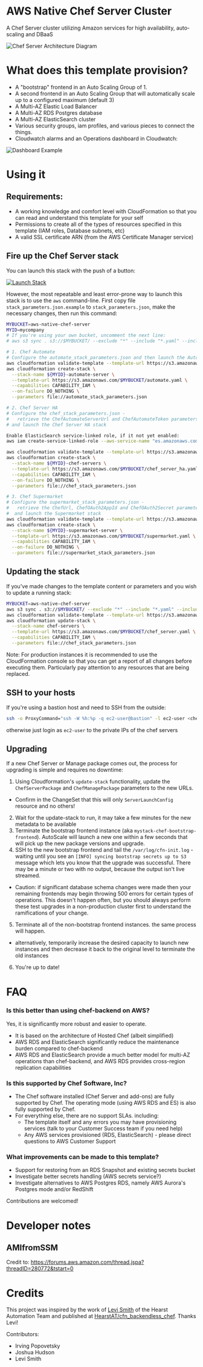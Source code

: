 # AWS Native Chef Server Cluster
A Chef Server cluster utilizing Amazon services for high availability, auto-scaling and DBaaS

![Chef Server Architecture Diagram](/images/arch-diagram.png?raw=true "Architecture Diagram")

# What does this template provision?
- A "bootstrap" frontend in an Auto Scaling Group of 1.
- A second frontend in an Auto Scaling Group that will automatically scale up to a configured maximum (default 3)
- A Multi-AZ Elastic Load Balancer
- A Multi-AZ RDS Postgres database
- A Multi-AZ ElasticSearch cluster
- Various security groups, iam profiles, and various pieces to connect the things.
- Cloudwatch alarms and an Operations dashboard in Cloudwatch:

![Dashboard Example](/images/opsdashboard.png?raw=true "Architecture Diagram")


# Using it

## Requirements:
* A working knowledge and comfort level with CloudFormation so that you can read and understand this template for your self
* Permissions to create all of the types of resources specified in this template (IAM roles, Database subnets, etc)
* A valid SSL certificate ARN (from the AWS Certificate Manager service)

## Fire up the Chef Server stack

You can launch this stack with the push of a button:
<p><a href="https://console.aws.amazon.com/cloudformation/home#/stacks/new?templateURL=https:%2F%2Fs3.amazonaws.com%2Faws-native-chef-server%2Fbackendless_chef.yaml&amp;stackName=my-chef-cluster" target="_blank"><img src="https://s3.amazonaws.com/cloudformation-examples/cloudformation-launch-stack.png" alt="Launch Stack" /></a></p>

However, the most repeatable and least error-prone way to launch this stack is to use the `aws` command-line. First copy file `stack_parameters.json.example` to `stack_parameters.json`, make the necessary changes, then run this command:

```bash
MYBUCKET=aws-native-chef-server
MYID=mycompany
# If you're using your own bucket, uncomment the next line:
# aws s3 sync . s3://$MYBUCKET/ --exclude "*" --include "*.yaml" --include "files/*"

# 1. Chef Automate
# Configure the automate_stack_parameters.json and then launch the Automate Server:
aws cloudformation validate-template --template-url https://s3.amazonaws.com/$MYBUCKET/automate.yaml && \
aws cloudformation create-stack \
  --stack-name ${MYID}-automate-server \
  --template-url https://s3.amazonaws.com/$MYBUCKET/automate.yaml \
  --capabilities CAPABILITY_IAM \
  --on-failure DO_NOTHING \
  --parameters file://automate_stack_parameters.json

# 2. Chef Server HA
# Configure the chef_stack_parameters.json -
#   retrieve the ChefAutomateServerUrl and ChefAutomateToken parameters from the Automate server
# and launch the Chef Server HA stack

Enable ElasticSearch service-linked role, if it not yet enabled:
aws iam create-service-linked-role --aws-service-name "es.amazonaws.com"

aws cloudformation validate-template --template-url https://s3.amazonaws.com/$MYBUCKET/chef_server_ha.yaml && \
aws cloudformation create-stack \
  --stack-name ${MYID}-chef-servers \
  --template-url https://s3.amazonaws.com/$MYBUCKET/chef_server_ha.yaml \
  --capabilities CAPABILITY_IAM \
  --on-failure DO_NOTHING \
  --parameters file://chef_stack_parameters.json

# 3. Chef Supermarket
# Configure the supermarket_stack_parameters.json -
#   retrieve the ChefUrl, ChefOAuth2AppId and ChefOAuth2Secret parameters from the Chef Servers
#  and launch the Supermarket stack
aws cloudformation validate-template --template-url https://s3.amazonaws.com/$MYBUCKET/supermarket.yaml && \
aws cloudformation create-stack \
  --stack-name ${MYID}-supermarket-server \
  --template-url https://s3.amazonaws.com/$MYBUCKET/supermarket.yaml \
  --capabilities CAPABILITY_IAM \
  --on-failure DO_NOTHING \
  --parameters file://supermarket_stack_parameters.json
```

## Updating the stack

If you've made changes to the template content or parameters and you wish to update a running stack:

```bash
MYBUCKET=aws-native-chef-server
aws s3 sync . s3://$MYBUCKET/ --exclude "*" --include "*.yaml" --include "files/*" && \
aws cloudformation validate-template --template-url https://s3.amazonaws.com/$MYBUCKET/chef_server.yaml && \
aws cloudformation update-stack \
  --stack-name chef-servers \
  --template-url https://s3.amazonaws.com/$MYBUCKET/chef_server.yaml \
  --capabilities CAPABILITY_IAM \
  --parameters file://chef_stack_parameters.json  
```

Note: For production instances it is recommended to use the CloudFormation console so that you can get a report of all changes before executing them.  Particularly pay attention to any resources that are being replaced.

## SSH to your hosts

If you're using a bastion host and need to SSH from the outside:

```bash
ssh -o ProxyCommand="ssh -W %h:%p -q ec2-user@bastion" -l ec2-user <chef server private ip>
```

otherwise just login as `ec2-user` to the private IPs of the chef servers

## Upgrading

If a new Chef Server or Manage package comes out, the process for upgrading is simple and requires no downtime:

1. Using Cloudformation's `update-stack` functionality, update the `ChefServerPackage` and `ChefManagePackage` parameters to the new URLs.
  - Confirm in the ChangeSet that this will only `ServerLaunchConfig` resource and no others!
2. Wait for the update-stack to run, it may take a few minutes for the new metadata to be available
3. Terminate the bootstrap frontend instance (aka `mystack-chef-bootstrap-frontend`). AutoScale will launch a new one within a few seconds that will pick up the new package versions and upgrade.
4. SSH to the new bootstrap frontend and tail the `/var/log/cfn-init.log` - waiting until you see an `[INFO] syncing bootstrap secrets up to S3` message which lets you know that the upgrade was successful.  There may be a minute or two with no output, because the output isn't live streamed.
  - Caution: if significant database schema changes were made then your remaining frontends may begin throwing 500 errors for certain types of operations.  This doesn't happen often, but you should always perform these test upgrades in a non-production cluster first to understand the ramifications of your change.
5. Terminate all of the non-bootstrap frontend instances.  the same process will happen.
  - alternatively, temporarily increase the desired capacity to launch new instances and then decrease it back to the original level to terminate the old instances
6. You're up to date!

# FAQ

### Is this better than using chef-backend on AWS?

Yes, it is significantly more robust and easier to operate.
- It is based on the architecture of Hosted Chef (albeit simplified)
- AWS RDS and ElasticSearch significantly reduce the maintenance burden compared to chef-backend
- AWS RDS and ElasticSearch provide a much better model for multi-AZ operations than chef-backend, and AWS RDS provides cross-region replication capabilities

### Is this supported by Chef Software, Inc?

- The Chef software installed (Chef Server and add-ons) are fully supported by Chef.  The operating mode (using AWS RDS and ES) is also fully supported by Chef.
- For everything else, there are no support SLAs.  including:
  - The template itself and any errors you may have provisioning services (talk to your Customer Success team if you need help)
  - Any AWS services provisioned (RDS, ElasticSearch) - please direct questions to AWS Customer Support

### What improvements can be made to this template?

- Support for restoring from an RDS Snapshot and existing secrets bucket
- Investigate better secrets handling (AWS secrets service?)
- Investigate alternatives to AWS Postgres RDS, namely AWS Aurora's Postgres mode and/or RedShift

Contributions are welcomed!

# Developer notes

## AMIfromSSM
Credit to: https://forums.aws.amazon.com/thread.jspa?threadID=280772&tstart=0

# Credits

This project was inspired by the work of [Levi Smith](https://github.com/TheFynx) of the Hearst Automation Team and published at [HearstAT/cfn_backendless_chef](https://github.com/HearstAT/cfn_backendless_chef).  Thanks Levi!

Contributors:
- Irving Popovetsky
- Joshua Hudson
- Levi Smith
